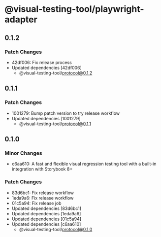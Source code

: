 # @visual-testing-tool/playwright-adapter

## 0.1.2

### Patch Changes

- 42df006: Fix release process
- Updated dependencies [42df006]
  - @visual-testing-tool/protocol@0.1.2

## 0.1.1

### Patch Changes

- 1001279: Bump patch version to try release workflow
- Updated dependencies [1001279]
  - @visual-testing-tool/protocol@0.1.1

## 0.1.0

### Minor Changes

- c6aa610: A fast and flexible visual regression testing tool with a built-in integration with Storybook 8+

### Patch Changes

- 83d6bc1: Fix release workflow
- 1eda9a6: Fix release workflow
- 01c5a94: Fix release job
- Updated dependencies [83d6bc1]
- Updated dependencies [1eda9a6]
- Updated dependencies [01c5a94]
- Updated dependencies [c6aa610]
  - @visual-testing-tool/protocol@0.1.0
